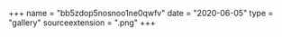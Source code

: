 +++
name = "bb5zdop5nosnoo1ne0qwfv"
date = "2020-06-05"
type = "gallery"
sourceextension = ".png"
+++
